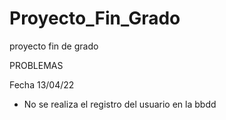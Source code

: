 # Proyecto_Fin_Grado
proyecto fin de grado

PROBLEMAS 

Fecha 13/04/22
- No se realiza el registro del usuario en la bbdd